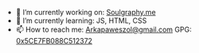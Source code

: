 - 🔭 I’m currently working on: [Soulgraphy.me](https://soulgraphy.me)
- 🌱 I’m currently learning: JS, HTML, CSS
- 📫 How to reach me: [Arkapaweszol@gmail.com](mailto:arkapaweszol@gmail.com) GPG: [0x5CE7FB088C512372](KEY.asc)

